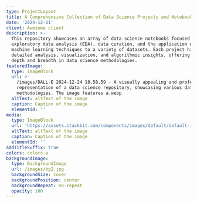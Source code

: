 ```yaml
---
type: ProjectLayout
title: A Comprehensive Collection of Data Science Projects and Notebooks
date: '2024-12-11'
client: Awesome client
description: >-
  This repository showcases an array of data science notebooks focused on
  exploratory data analysis (EDA), data curation, and the application of diverse
  machine learning techniques to a variety of datasets. Each project highlights
  detailed analysis, visualization, and algorithmic insights, offering both
  depth and breadth in data science methodologies.
featuredImage:
  type: ImageBlock
  url: >-
    /images/DALL·E 2024-12-24 18.58.59 - A visually appealing and professional
    representation of a data science repository, showcasing various datasets and
    methodologies. The image features a.webp
  altText: altText of the image
  caption: Caption of the image
  elementId: ''
media:
  type: ImageBlock
  url: 'https://assets.stackbit.com/components/images/default/default-image.png'
  altText: altText of the image
  caption: Caption of the image
  elementId: ''
addTitleSuffix: true
colors: colors-a
backgroundImage:
  type: BackgroundImage
  url: /images/bg2.jpg
  backgroundSize: cover
  backgroundPosition: center
  backgroundRepeat: no-repeat
  opacity: 100
---
```


